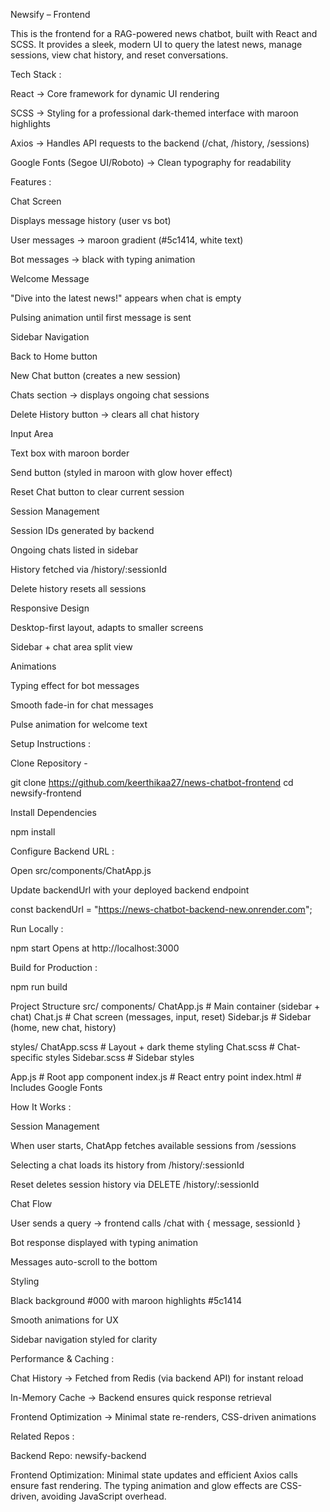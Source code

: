 Newsify – Frontend

This is the frontend for a RAG-powered news chatbot, built with React and SCSS.
It provides a sleek, modern UI to query the latest news, manage sessions, view chat history, and reset conversations.

Tech Stack :

React → Core framework for dynamic UI rendering

SCSS → Styling for a professional dark-themed interface with maroon highlights

Axios → Handles API requests to the backend (/chat, /history, /sessions)

Google Fonts (Segoe UI/Roboto) → Clean typography for readability

Features : 

Chat Screen

Displays message history (user vs bot)

User messages → maroon gradient (#5c1414, white text)

Bot messages → black with typing animation

Welcome Message

"Dive into the latest news!" appears when chat is empty

Pulsing animation until first message is sent

Sidebar Navigation

Back to Home button

New Chat button (creates a new session)

Chats section → displays ongoing chat sessions

Delete History button → clears all chat history

Input Area

Text box with maroon border

Send button (styled in maroon with glow hover effect)

Reset Chat button to clear current session

Session Management

Session IDs generated by backend

Ongoing chats listed in sidebar

History fetched via /history/:sessionId

Delete history resets all sessions

Responsive Design

Desktop-first layout, adapts to smaller screens

Sidebar + chat area split view

Animations

Typing effect for bot messages

Smooth fade-in for chat messages

Pulse animation for welcome text

Setup Instructions :

Clone Repository - 

git clone https://github.com/keerthikaa27/news-chatbot-frontend
cd newsify-frontend


Install Dependencies

npm install


Configure Backend URL : 

Open src/components/ChatApp.js

Update backendUrl with your deployed backend endpoint

const backendUrl = "https://news-chatbot-backend-new.onrender.com";

Run Locally :

npm start
Opens at http://localhost:3000

Build for Production :

npm run build

Project Structure
src/
 components/
   ChatApp.js     # Main container (sidebar + chat)
    Chat.js        # Chat screen (messages, input, reset)
    Sidebar.js     # Sidebar (home, new chat, history)
 
 styles/
    ChatApp.scss   # Layout + dark theme styling
    Chat.scss      # Chat-specific styles
    Sidebar.scss   # Sidebar styles
 
  App.js             # Root app component
  index.js           # React entry point
  index.html         # Includes Google Fonts

How It Works :

Session Management

When user starts, ChatApp fetches available sessions from /sessions

Selecting a chat loads its history from /history/:sessionId

Reset deletes session history via DELETE /history/:sessionId

Chat Flow

User sends a query → frontend calls /chat with { message, sessionId }

Bot response displayed with typing animation

Messages auto-scroll to the bottom

Styling

Black background #000 with maroon highlights #5c1414

Smooth animations for UX

Sidebar navigation styled for clarity

Performance & Caching :

Chat History → Fetched from Redis (via backend API) for instant reload

In-Memory Cache → Backend ensures quick response retrieval

Frontend Optimization → Minimal state re-renders, CSS-driven animations

Related Repos :

Backend Repo: newsify-backend

Frontend Optimization: 
Minimal state updates and efficient Axios calls ensure fast rendering. The typing animation and glow effects are CSS-driven, avoiding JavaScript overhead.
